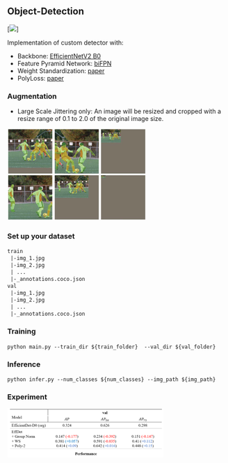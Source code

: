 ## Object-Detection

[<img src='https://camo.githubusercontent.com/84f0493939e0c4de4e6dbe113251b4bfb5353e57134ffd9fcab6b8714514d4d1/68747470733a2f2f636f6c61622e72657365617263682e676f6f676c652e636f6d2f6173736574732f636f6c61622d62616467652e737667' width=100 class="left">]

Implementation of custom detector with:
- Backbone: [EfficientNetV2 B0](https://arxiv.org/abs/2104.00298)
- Feature Pyramid Network: [biFPN](https://arxiv.org/abs/1911.09070)
- Weight Standardization: [paper](https://arxiv.org/abs/1903.10520)
- PolyLoss: [paper](https://arxiv.org/abs/2204.12511)

### Augmentation
- Large Scale Jittering only: An image will be resized and cropped with a resize range of 0.1 to 2.0 of the original image size.

<img src="https://github.com/bdghuy/Object-Detection/blob/main/images/LSJ.PNG" width="319" height="212">


### Set up your dataset
```
train
 |-img_1.jpg
 |-img_2.jpg
 | ...
 |-_annotations.coco.json
val
 |-img_1.jpg
 |-img_2.jpg
 | ...
 |-_annotations.coco.json
```
### Training

```
python main.py --train_dir ${train_folder}  --val_dir ${val_folder}
```

### Inference

```
python infer.py --num_classes ${num_classes} --img_path ${img_path}
```

### Experiment

<img src="https://github.com/bdghuy/Object-Detection/blob/main/images/img.PNG" width="359" height="113">

